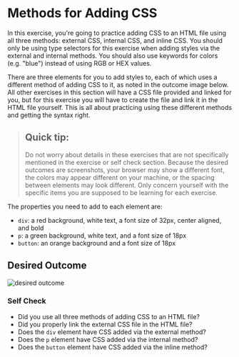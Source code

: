 # Methods for Adding CSS
In this exercise, you're going to practice adding CSS to an HTML file using all 
three methods: external CSS, internal CSS, and inline CSS. 
You should only be using type selectors for this exercise when adding styles via the external 
and internal methods. You should also use keywords for colors (e.g. "blue") 
instead of using RGB or HEX values.

There are three elements for you to add styles to, each of which uses a different method of adding 
CSS to it, as noted in the outcome image below. All other exercises in this section will have a CSS 
file provided and linked for you, but for this exercise you will have to create the file and link it 
in the HTML file yourself. This is all about practicing using these different methods and getting 
the syntax right.

> ## Quick tip:
> Do not worry about details in these exercises that are not specifically mentioned in the exercise or self check section. Because the desired outcomes are screenshots, your browser may show a different font, the colors may appear different on your machine, or the spacing between elements may look different. Only concern yourself with the specific items you are supposed to be learning for each exercise.

The properties you need to add to each element are:

* `div`: a red background, white text, a font size of 32px, center aligned, and bold
* `p`: a green background, white text, and a font size of 18px
* `button`: an orange background and a font size of 18px

## Desired Outcome
![desired outcome](./desired-outcome.png)


### Self Check
- Did you use all three methods of adding CSS to an HTML file?
- Did you properly link the external CSS file in the HTML file?
- Does the `div` element have CSS added via the external method?
- Does the `p` element have CSS added via the internal method?
- Does the `button` element have CSS added via the inline method?

